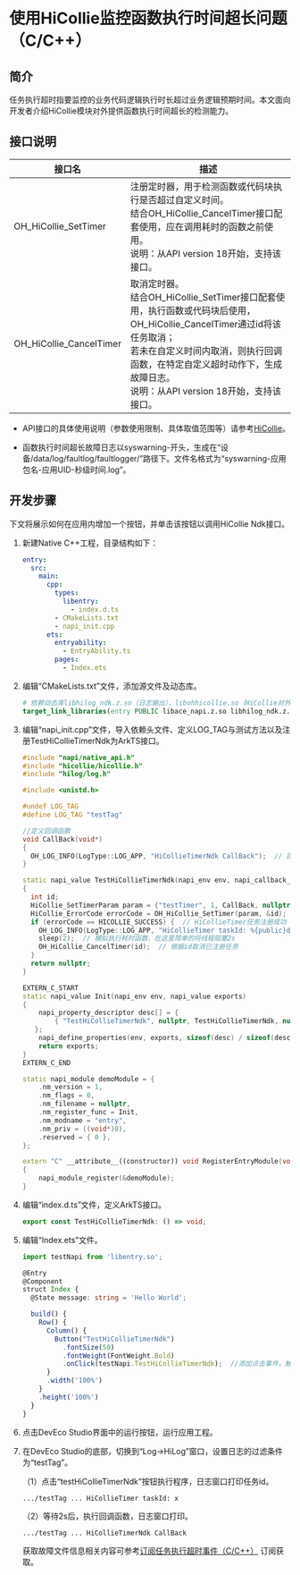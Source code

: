 # 使用HiCollie监控函数执行时间超长问题（C/C++）

<!--Kit: Performance Analysis Kit-->
<!--Subsystem: HiviewDFX-->
<!--Owner: @rr_cn-->
<!--Designer: @peterhuangyu-->
<!--Tester: @gcw_KuLfPSbe-->
<!--Adviser: @foryourself-->

## 简介

任务执行超时指要监控的业务代码逻辑执行时长超过业务逻辑预期时间。本文面向开发者介绍HiCollie模块对外提供函数执行时间超长的检测能力。

## 接口说明

| 接口名 | 描述 |
| -------- | -------- |
| OH_HiCollie_SetTimer | 注册定时器，用于检测函数或代码块执行是否超过自定义时间。<br/>结合OH_HiCollie_CancelTimer接口配套使用，应在调用耗时的函数之前使用。<br/>说明：从API version 18开始，支持该接口。 |
| OH_HiCollie_CancelTimer | 取消定时器。<br/>结合OH_HiCollie_SetTimer接口配套使用，执行函数或代码块后使用，OH_HiCollie_CancelTimer通过id将该任务取消；<br/>若未在自定义时间内取消，则执行回调函数，在特定自定义超时动作下，生成故障日志。<br/>说明：从API version 18开始，支持该接口。 |

- API接口的具体使用说明（参数使用限制、具体取值范围等）请参考[HiCollie](../reference/apis-performance-analysis-kit/capi-hicollie-h.md)。

- 函数执行时间超长故障日志以syswarning-开头，生成在“设备/data/log/faultlog/faultlogger/”路径下。文件名格式为“syswarning-应用包名-应用UID-秒级时间.log”。

## 开发步骤

下文将展示如何在应用内增加一个按钮，并单击该按钮以调用HiCollie Ndk接口。

1. 新建Native C++工程，目录结构如下：

   ```yml
   entry:
     src:
       main:
         cpp:
           types:
             libentry:
               - index.d.ts
           - CMakeLists.txt
           - napi_init.cpp
         ets:
           entryability:
             - EntryAbility.ts
           pages:
             - Index.ets
   ```

2. 编辑“CMakeLists.txt”文件，添加源文件及动态库。

   ```cmake
   # 依赖动态库libhilog_ndk.z.so（日志输出），libohhicollie.so（HiCollie对外检测接口）
   target_link_libraries(entry PUBLIC libace_napi.z.so libhilog_ndk.z.so libohhicollie.so)
   ```

3. 编辑“napi_init.cpp”文件，导入依赖头文件、定义LOG_TAG与测试方法以及注册TestHiCollieTimerNdk为ArkTS接口。

   ```c++
   #include "napi/native_api.h"
   #include "hicollie/hicollie.h"
   #include "hilog/log.h"
   
   #include <unistd.h>
   
   #undef LOG_TAG
   #define LOG_TAG "testTag"
   
   //定义回调函数
   void CallBack(void*)
   {
     OH_LOG_INFO(LogType::LOG_APP, "HiCollieTimerNdk CallBack");  // 回调函数中打印日志
   }
   
   static napi_value TestHiCollieTimerNdk(napi_env env, napi_callback_info info)
   {
     int id;
     HiCollie_SetTimerParam param = {"testTimer", 1, CallBack, nullptr, HiCollie_Flag::HICOLLIE_FLAG_LOG};  // 设置HiCollieTimer 参数（Timer任务名，超时时间，回调函数，回调函数参数，超时发生后行为）
     HiCollie_ErrorCode errorCode = OH_HiCollie_SetTimer(param, &id);  // 注册HiCollieTimer函数执行时长超时检测一次性任务
     if (errorCode == HICOLLIE_SUCCESS) {  // HiCollieTimer任务注册成功
       OH_LOG_INFO(LogType::LOG_APP, "HiCollieTimer taskId: %{public}d", id); // 打印任务id
       sleep(2);  // 模拟执行耗时函数，在这里简单的将线程阻塞2s
       OH_HiCollie_CancelTimer(id);  // 根据id取消已注册任务
     }
     return nullptr;
   }
   
   EXTERN_C_START
   static napi_value Init(napi_env env, napi_value exports)
   {
       napi_property_descriptor desc[] = {
           { "TestHiCollieTimerNdk", nullptr, TestHiCollieTimerNdk, nullptr, nullptr, nullptr, napi_default, nullptr }      // 将TestHiCollieTimerNdk注册为ArkTS接口
      };
       napi_define_properties(env, exports, sizeof(desc) / sizeof(desc[0]), desc);
       return exports;
   }
   EXTERN_C_END
   
   static napi_module demoModule = {
       .nm_version = 1,
       .nm_flags = 0,
       .nm_filename = nullptr,
       .nm_register_func = Init,
       .nm_modname = "entry",
       .nm_priv = ((void*)0),
       .reserved = { 0 },
   };
   
   extern "C" __attribute__((constructor)) void RegisterEntryModule(void)
   {
       napi_module_register(&demoModule);
   }
   ```

4. 编辑“index.d.ts”文件，定义ArkTS接口。

   ```ts
   export const TestHiCollieTimerNdk: () => void;
   ```

5. 编辑“Index.ets”文件。

   ```ts
   import testNapi from 'libentry.so';
   
   @Entry
   @Component
   struct Index {
     @State message: string = 'Hello World';
   
     build() {
       Row() {
         Column() {
           Button("TestHiCollieTimerNdk")
             .fontSize(50)
             .fontWeight(FontWeight.Bold)
             .onClick(testNapi.TestHiCollieTimerNdk);  //添加点击事件，触发testHiCollieTimerNdk方法。
         }
         .width('100%')
       }
       .height('100%')
     }
   }
   ```

6. 点击DevEco Studio界面中的运行按钮，运行应用工程。

7. 在DevEco Studio的底部，切换到“Log->HiLog”窗口，设置日志的过滤条件为“testTag”。

   （1）点击“testHiCollieTimerNdk”按钮执行程序，日志窗口打印任务id。

   ```
   .../testTag ... HiCollieTimer taskId: x
   ```

   （2）等待2s后，执行回调函数，日志窗口打印。

   ```
   .../testTag ... HiCollieTimerNdk CallBack
   ```

   获取故障文件信息相关内容可参考[订阅任务执行超时事件（C/C++）](hiappevent-watcher-apphicollie-events-ndk.md) 订阅获取。
